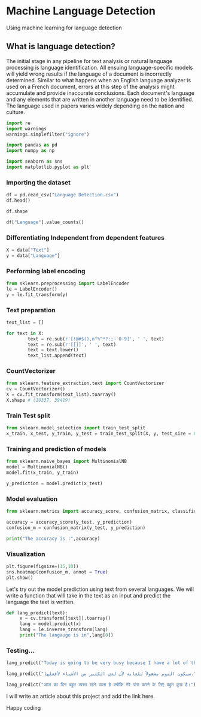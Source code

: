 # Machine Language Detection
Using machine learning for language detection

## What is language detection?

The initial stage in any pipeline for text analysis or natural language processing is language identification. All ensuing language-specific models will yield wrong results if the language of a document is incorrectly determined. Similar to what happens when an English language analyzer is used on a French document, errors at this step of the analysis might accumulate and provide inaccurate conclusions. Each document's language and any elements that are written in another language need to be identified. The language used in papers varies widely depending on the nation and culture.

```python
import re
import warnings
warnings.simplefilter("ignore")

import pandas as pd
import numpy as np

import seaborn as sns
import matplotlib.pyplot as plt
```
### Importing the dataset

```python
df = pd.read_csv("Language Detection.csv")
df.head()
```

```python
df.shape
```

```python
df["Language"].value_counts()
```
### Differentiating Independent from dependent features

```python
X = data["Text"]
y = data["Language"]
```
### Performing label encoding

```python
from sklearn.preprocessing import LabelEncoder
le = LabelEncoder()
y = le.fit_transform(y)
```
### Text preparation

```python
text_list = []

for text in X:
        text = re.sub(r'[!@#$(),n"%^*?:;~`0-9]', ' ', text)
        text = re.sub(r'[[]]', ' ', text)
        text = text.lower()
        text_list.append(text)
```
### CountVectorizer

```python
from sklearn.feature_extraction.text import CountVectorizer
cv = CountVectorizer()
X = cv.fit_transform(text_list).toarray()
X.shape # (10337, 39419)
```
### Train Test split

```python
from sklearn.model_selection import train_test_split
x_train, x_test, y_train, y_test = train_test_split(X, y, test_size = 0.20)
```
### Training and prediction of models

```python
from sklearn.naive_bayes import MultinomialNB
model = MultinomialNB()
model.fit(x_train, y_train)
```


```python
y_prediction = model.predict(x_test)
```
### Model evaluation

```python
from sklearn.metrics import accuracy_score, confusion_matrix, classification_report

accuracy = accuracy_score(y_test, y_prediction)
confusion_m = confusion_matrix(y_test, y_prediction)

print("The accuracy is :",accuracy)
```
### Visualization

```python
plt.figure(figsize=(15,10))
sns.heatmap(confusion_m, annot = True)
plt.show()
```
Let's try out the model prediction using text from several languages. We will write a function that will take in the text as an input and predict the language the text is written.

```python
def lang_predict(text):
     x = cv.transform([text]).toarray() 
     lang = model.predict(x)
     lang = le.inverse_transform(lang) 
     print("The langauge is in",lang[0]) 
```
### Testing...

```python
lang_predict("Today is going to be very busy because I have a lot of things to do.")
```
```python
lang_predict("سيكون اليوم مشغولاً للغاية لأن لدي الكثير من الأشياء لأفعلها.")
```
```python
lang_predict("आज का दिन बहुत व्यस्त रहने वाला है क्योंकि मेरे पास करने के लिए बहुत कुछ है।")
```
I will write an article about this project and add the link here.

Happy coding






